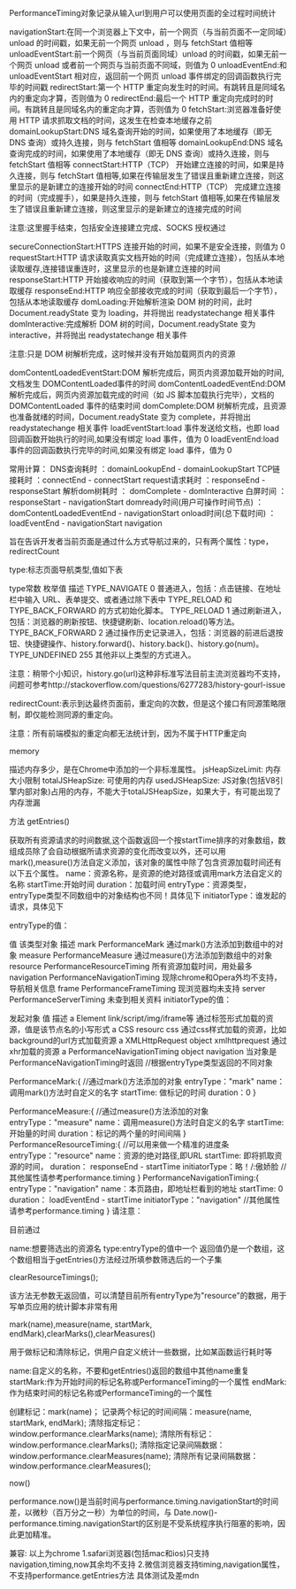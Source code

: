 PerformanceTiming对象记录从输入url到用户可以使用页面的全过程时间统计

navigationStart:在同一个浏览器上下文中，前一个网页（与当前页面不一定同域）unload 的时间戳，如果无前一个网页 unload ，则与 fetchStart 值相等
unloadEventStart:前一个网页（与当前页面同域）unload 的时间戳，如果无前一个网页 unload 或者前一个网页与当前页面不同域，则值为 0
unloadEventEnd:和 unloadEventStart 相对应，返回前一个网页 unload 事件绑定的回调函数执行完毕的时间戳
redirectStart:第一个 HTTP 重定向发生时的时间。有跳转且是同域名内的重定向才算，否则值为 0
redirectEnd:最后一个 HTTP 重定向完成时的时间。有跳转且是同域名内的重定向才算，否则值为 0
fetchStart:浏览器准备好使用 HTTP 请求抓取文档的时间，这发生在检查本地缓存之前
domainLookupStart:DNS 域名查询开始的时间，如果使用了本地缓存（即无 DNS 查询）或持久连接，则与 fetchStart 值相等
domainLookupEnd:DNS 域名查询完成的时间，如果使用了本地缓存（即无 DNS 查询）或持久连接，则与 fetchStart 值相等
connectStart:HTTP（TCP） 开始建立连接的时间，如果是持久连接，则与 fetchStart 值相等,如果在传输层发生了错误且重新建立连接，则这里显示的是新建立的连接开始的时间
connectEnd:HTTP（TCP） 完成建立连接的时间（完成握手），如果是持久连接，则与 fetchStart 值相等,如果在传输层发生了错误且重新建立连接，则这里显示的是新建立的连接完成的时间

注意:这里握手结束，包括安全连接建立完成、SOCKS 授权通过

secureConnectionStart:HTTPS 连接开始的时间，如果不是安全连接，则值为 0
requestStart:HTTP 请求读取真实文档开始的时间（完成建立连接），包括从本地读取缓存,连接错误重连时，这里显示的也是新建立连接的时间
responseStart:HTTP 开始接收响应的时间（获取到第一个字节），包括从本地读取缓存
responseEnd:HTTP 响应全部接收完成的时间（获取到最后一个字节），包括从本地读取缓存
domLoading:开始解析渲染 DOM 树的时间，此时 Document.readyState 变为 loading，并将抛出 readystatechange 相关事件
domInteractive:完成解析 DOM 树的时间，Document.readyState 变为 interactive，并将抛出 readystatechange 相关事件

注意:只是 DOM 树解析完成，这时候并没有开始加载网页内的资源

domContentLoadedEventStart:DOM 解析完成后，网页内资源加载开始的时间,文档发生 DOMContentLoaded事件的时间
domContentLoadedEventEnd:DOM 解析完成后，网页内资源加载完成的时间（如 JS 脚本加载执行完毕），文档的DOMContentLoaded 事件的结束时间
domComplete:DOM 树解析完成，且资源也准备就绪的时间，Document.readyState 变为 complete，并将抛出 readystatechange 相关事件
loadEventStart:load 事件发送给文档，也即 load 回调函数开始执行的时间,如果没有绑定 load 事件，值为 0
loadEventEnd:load 事件的回调函数执行完毕的时间,如果没有绑定 load 事件，值为 0

常用计算：
DNS查询耗时 ：domainLookupEnd - domainLookupStart
TCP链接耗时 ：connectEnd - connectStart
request请求耗时 ：responseEnd - responseStart
解析dom树耗时 ： domComplete - domInteractive
白屏时间 ：responseStart - navigationStart
domready时间(用户可操作时间节点) ：domContentLoadedEventEnd - navigationStart
onload时间(总下载时间) ：loadEventEnd - navigationStart
navigation

旨在告诉开发者当前页面是通过什么方式导航过来的，只有两个属性：type，redirectCount

type:标志页面导航类型,值如下表

type常数	枚举值	描述
TYPE_NAVIGATE	0	普通进入，包括：点击链接、在地址栏中输入 URL、表单提交、或者通过除下表中 TYPE_RELOAD 和 TYPE_BACK_FORWARD 的方式初始化脚本。
TYPE_RELOAD	1	通过刷新进入，包括：浏览器的刷新按钮、快捷键刷新、location.reload()等方法。
TYPE_BACK_FORWARD	2	通过操作历史记录进入，包括：浏览器的前进后退按钮、快捷键操作、history.forward()、history.back()、history.go(num)。
TYPE_UNDEFINED	255	其他非以上类型的方式进入。


注意：稍带个小知识，history.go(url)这种非标准写法目前主流浏览器均不支持，问题可参考http://stackoverflow.com/questions/6277283/history-gourl-issue

redirectCount:表示到达最终页面前，重定向的次数，但是这个接口有同源策略限制，即仅能检测同源的重定向。

注意：所有前端模拟的重定向都无法统计到，因为不属于HTTP重定向

memory

描述内存多少，是在Chrome中添加的一个非标准属性。
jsHeapSizeLimit: 内存大小限制
totalJSHeapSize: 可使用的内存
usedJSHeapSize: JS对象(包括V8引擎内部对象)占用的内存，不能大于totalJSHeapSize，如果大于，有可能出现了内存泄漏

方法
getEntries()

获取所有资源请求的时间数据,这个函数返回一个按startTime排序的对象数组，数组成员除了会自动根据所请求资源的变化而改变以外，还可以用mark(),measure()方法自定义添加，该对象的属性中除了包含资源加载时间还有以下五个属性。
name：资源名称，是资源的绝对路径或调用mark方法自定义的名称
startTime:开始时间
duration：加载时间
entryType：资源类型，entryType类型不同数组中的对象结构也不同！具体见下
initiatorType：谁发起的请求，具体见下

entryType的值：

值	该类型对象	描述
mark	PerformanceMark	通过mark()方法添加到数组中的对象
measure	PerformanceMeasure	通过measure()方法添加到数组中的对象
resource	PerformanceResourceTiming	所有资源加载时间，用处最多
navigation	PerformanceNavigationTiming	现除chrome和Opera外均不支持，导航相关信息
frame	PerformanceFrameTiming	现浏览器均未支持
server	PerformanceServerTiming	未查到相关资料
initiatorType的值：

发起对象	值	描述
a Element	link/script/img/iframe等	通过标签形式加载的资源，值是该节点名的小写形式
a CSS resourc	css	通过css样式加载的资源，比如background的url方式加载资源
a XMLHttpRequest object	xmlhttprequest	通过xhr加载的资源
a PerformanceNavigationTiming object	navigation	当对象是PerformanceNavigationTiming时返回
//根据entryType类型返回的不同对象

PerformanceMark:{  //通过mark()方法添加的对象
    entryType："mark"
    name：调用mark()方法时自定义的名字
    startTime: 做标记的时间
    duration：0
}

PerformanceMeasure:{  //通过measure()方法添加的对象
    entryType："measure"
    name：调用measure()方法时自定义的名字
    startTime: 开始量的时间
    duration：标记的两个量的时间间隔
}
PerformanceResourceTiming:{  //可以用来做一个精准的进度条
    entryType："resource"
    name：资源的绝对路径,即URL
    startTime: 即将抓取资源的时间，
    duration： responseEnd - startTime
    initiatorType：略！/:傲娇脸
    //其他属性请参考performance.timing
}
PerformanceNavigationTiming:{
    entryType："navigation"
    name：本页路由，即地址栏看到的地址
    startTime: 0
    duration： loadEventEnd - startTime 
    initiatorType："navigation"
    //其他属性请参考performance.timing
}
请注意：

目前通过<audio>，<video>加载资源,initiatorType还无法返回"audio"和"video"，chrome中只能返回空字符串,firfox返回"other"
如果一个图片在页面内既用img引入，又作为背景图片引入，那么initiatorType返回的"img"
performance.getEntries(params)这种形式仍出于草案阶段，目前所有浏览器均为支持。但是非常有用，期待早些实现。
使用该方法统计资源信息的时候首先可以合理利用clearResourceTimings清除已统计过的对象避免重复统计，其次要过滤掉因上报统计数据而产生的对象。
getEntriesByName(name,type[optional])，getEntriesByType(type)

name:想要筛选出的资源名
type:entryType的值中一个
返回值仍是一个数组，这个数组相当于getEntries()方法经过所填参数筛选后的一个子集

clearResourceTimings();

该方法无参数无返回值，可以清楚目前所有entryType为"resource"的数据，用于写单页应用的统计脚本非常有用

mark(name),measure(name, startMark, endMark),clearMarks(),clearMeasures()

用于做标记和清除标记，供用户自定义统计一些数据，比如某函数运行耗时等

name:自定义的名称，不要和getEntries()返回的数组中其他name重复
startMark:作为开始时间的标记名称或PerformanceTiming的一个属性
endMark:作为结束时间的标记名称或PerformanceTiming的一个属性

创建标记：mark(name)；
记录两个标记的时间间隔：measure(name, startMark, endMark);
清除指定标记：window.performance.clearMarks(name);
清除所有标记：window.performance.clearMarks();
清除指定记录间隔数据：window.performance.clearMeasures(name);
清除所有记录间隔数据：window.performance.clearMeasures();

now()

performance.now()是当前时间与performance.timing.navigationStart的时间差，以微秒（百万分之一秒）为单位的时间，与 Date.now()-performance.timing.navigationStart的区别是不受系统程序执行阻塞的影响，因此更加精准。

兼容:
以上为chrome
1.safari浏览器(包括mac和ios)只支持navigation,timing,now其余均不支持
2.微信浏览器支持timing,navigation属性，不支持performance.getEntries方法
具体测试及差mdn